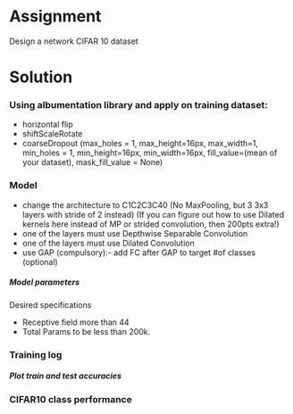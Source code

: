 # Assignment 
Design a network CIFAR 10 dataset 

# Solution
### Using albumentation library and apply on training dataset:
- horizontal flip
- shiftScaleRotate
- coarseDropout (max_holes = 1, max_height=16px, max_width=1, min_holes = 1, min_height=16px, min_width=16px, fill_value=(mean of your dataset), mask_fill_value = None)

### Model
- change the architecture to C1C2C3C40 (No MaxPooling, but 3 3x3 layers with stride of 2 instead) (If you can figure out how to use Dilated kernels here instead of MP or strided convolution, then 200pts extra!)
- one of the layers must use Depthwise Separable Convolution
- one of the layers must use Dilated Convolution
- use GAP (compulsory):- add FC after GAP to target #of classes (optional)

##### Model parameters
Desired specifications
- Receptive field more than 44 
- Total Params to be less than 200k.

### Training log
##### Plot train and test accuracies


### CIFAR10 class performance 
